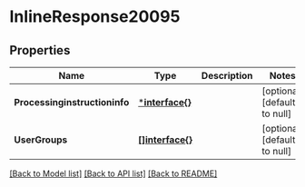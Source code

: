 # InlineResponse20095

## Properties
Name | Type | Description | Notes
------------ | ------------- | ------------- | -------------
**Processinginstructioninfo** | [***interface{}**](interface{}.md) |  | [optional] [default to null]
**UserGroups** | [**[]interface{}**](interface{}.md) |  | [optional] [default to null]

[[Back to Model list]](../README.md#documentation-for-models) [[Back to API list]](../README.md#documentation-for-api-endpoints) [[Back to README]](../README.md)

